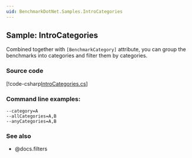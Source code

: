 ```yaml
---
uid: BenchmarkDotNet.Samples.IntroCategories
---
```


## Sample: IntroCategories

Combined together with `[BenchmarkCategory]` attribute, you can group the benchmarks into categories and filter them by categories.

### Source code

[!code-csharp[IntroCategories.cs](../../../samples/BenchmarkDotNet.Samples/IntroCategories.cs)]

### Command line examples:
    
```
--category=A
--allCategories=A,B
--anyCategories=A,B
```

### See also

* @docs.filters
